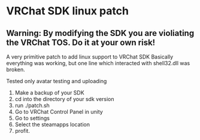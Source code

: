 # VRChat SDK linux patch

## Warning: By modifying the SDK you are violiating the VRChat TOS. Do it at your own risk!

A very primitive patch to add linux support to VRChat SDK
Basically everything was working, but one line which interacted with shell32.dll was broken.

Tested only avatar testing and uploading

1. Make a backup of your SDK
2. cd into the directory of your sdk version
3. run ./patch.sh
4. Go to VRChat Control Panel in unity
5. Go to settings
6. Select the steamapps location
7. profit.
